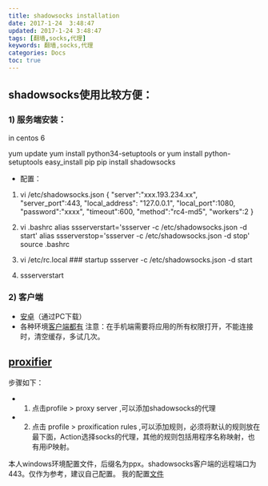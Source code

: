 ```yaml
---
title: shadowsocks installation
date: 2017-1-24  3:48:47
updated: 2017-1-24 3:48:47
tags: [翻墙,socks,代理]
keywords: 翻墙,socks,代理
categories: Docs
toc: true
---
```


## shadowsocks使用比较方便：
### 1) 服务端安装：

in centos 6

yum update 
yum install python34-setuptools  or  yum install python-setuptools
easy_install pip
pip install shadowsocks
- 配置：
1. vi /etc/shadowsocks.json
{
"server":"xxx.193.234.xx",
"server_port":443,
"local_address": "127.0.0.1",
"local_port":1080,
"password":"xxxx",
"timeout":600,
"method":"rc4-md5",
"workers":2
}

2. vi .bashrc
alias ssserverstart='ssserver -c /etc/shadowsocks.json -d start'
alias ssserverstop='ssserver -c /etc/shadowsocks.json -d stop'
source .bashrc

3. vi /etc/rc.local     ### startup
ssserver -c /etc/shadowsocks.json -d start

4. ssserverstart


### 2)  客户端
- [安卓](https://github.com/shadowsocks/shadowsocks-android/releases)（通过PC下载）
-  各种环境[客户端都有](https://shadowsocks.org/en/download/clients.html)
注意：在手机端需要将应用的所有权限打开，不能连接时，清空缓存，多试几次。


## [proxifier](http://www.proxifier.com/documentation/v3/http-proxy.htm)

步骤如下：
- 1. 点击profile > proxy server ,可以添加shadowsocks的代理
- 2. 点击 profile > proxification rules ,可以添加规则，必须将默认的规则放在最下面，Action选择socks的代理，其他的规则包括用程序名称映射，也有用iP映射。

本人windows环境配置文件，后缀名为ppx。shadowsocks客户端的远程端口为443。仅作为参考，建议自己配置。
我的配置[文件](https://github.com/tomdican/config/blob/master/proxifier)
